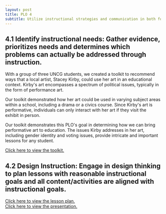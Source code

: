 ```yaml
---
layout: post
title: PLO 4
subtitle: Utilize instructional strategies and communication in both formal and informal interactions to increase information competence. [Instructional Communication]
---
```

## 4.1 Identify instructional needs: Gather evidence, prioritizes needs and determines which problems can actually be addressed through instruction.

With a group of three UNCG students, we created a toolkit to recommend ways that a local artist, Stacey Kirby, could use her art in an educational context. Kirby's art encompasses a spectrum of political issues, typically in the form of performance art.

Our toolkit demonstrated how her art could be used in varying subject areas within a school, including a drama or a civics course. Since Kirby's art is performative, individuals can only interact with her art if they visit the exhibit in person.

Our toolkit demonstrates this PLO's goal in determining how we can bring performative art to education. The issues Kirby addresses in her art, including gender identity and voting issues, provide intricate and important lessons for any student.

[Click here to view the toolkit.](https://uncgeducationaltoolkit.github.io/index.html)  

## 4.2 Design Instruction: Engage in design thinking to plan lessons with reasonable instructional goals and all content/activities are aligned with instructional goals.

[Click here to view the lesson plan.]({{dunefskychadwick.github.io}}/assets/pdfs/designinstruction(lessonplan).pdf)  
[Click here to view the presentation.]({{dunefskychadwick.github.io}}/assets/pdfs/designinstruction(presentation).pdf)  
